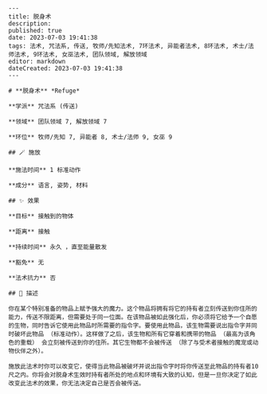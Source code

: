 
    ---
    title: 脱身术
    description: 
    published: true
    date: 2023-07-03 19:41:38
    tags: 法术, 咒法系, 传送, 牧师/先知法术, 7环法术, 异能者法术, 8环法术, 术士/法师法术, 9环法术, 女巫法术, 团队领域, 解放领域
    editor: markdown
    dateCreated: 2023-07-03 19:41:38
    ---

    # **脱身术** *Refuge*

    **学派** 咒法系 (传送) 

    **领域** 团队领域 7, 解放领域 7

    **环位** 牧师/先知 7, 异能者 8, 术士/法师 9, 女巫 9

    ## 🪄 施放

    **施法时间** 1 标准动作

    **成分** 语言, 姿势, 材料

    ## ✨ 效果 

    **目标** 接触到的物体 

    **距离** 接触  

    **持续时间** 永久 ，直至能量散发 

    **豁免** 无

    **法术抗力** 否

    ## 📖 描述

    你在某个特别准备的物品上赋予强大的魔力。这个物品将拥有将它的持有者立刻传送到你住所的能力，传送不限距离，但需要处于同一位面。在该物品被如此强化后，你必须将它给予一个自愿的生物，同时告诉它使用此物品时所需要的指令字。要使用此物品，该生物需要说出指令字并同时破坏此物品 （标准动作）。这样做了之后，该生物和所有它穿着和携带的物品 （最高为该角色的重载） 会立刻被传送到你的住所。其它生物都不会被传送 （除了与受术者接触的魔宠或动物伙伴之外）。

    施放此法术时你可以改变它，使得当此物品被破坏并说出指令字时将你传送至此物品的持有者10尺之内。你将会对脱身术生效时持有者所处的地点和环境有大致的认知，但是一旦你决定了如此改变此法术的效果，你无法决定自己是否会被传送。
    